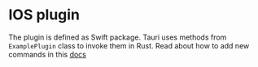 # IOS plugin

The plugin is defined as Swift package.
Tauri uses methods from `ExamplePlugin` class to invoke them in Rust. Read about how to add new commands in this [docs](https://v2.tauri.app/develop/plugins/develop-mobile/#adding-mobile-commands)
